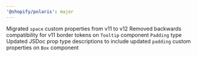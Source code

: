 ```yaml
---
'@shopify/polaris': major
---
```


Migrated `space` custom properties from v11 to v12
Removed backwards compatibility for v11 border tokens on `Tooltip` component `Padding` type
Updated JSDoc prop type descriptions to include updated `padding` custom properties on `Box` component
